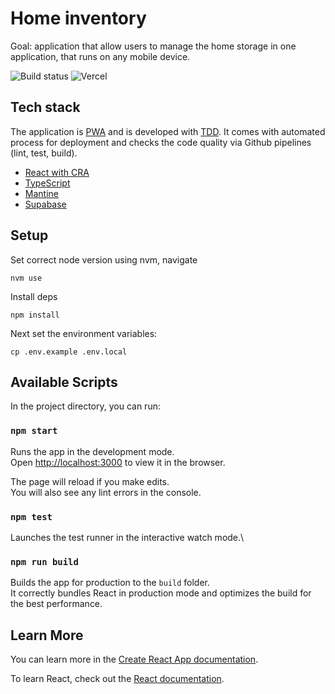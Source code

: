 # Home inventory

Goal: application that allow users to manage the home storage in one application, that runs on any mobile device.

![Build status](https://github.com/verthon/home-inventory/actions/workflows/nodejs.yml/badge.svg)
![Vercel](https://home-inventory-alpha.vercel.app/?app=therealsujitk-vercel-badge)

## Tech stack
The application is [PWA](https://web.dev/progressive-web-apps/) and is developed with [TDD](https://martinfowler.com/bliki/TestDrivenDevelopment.html).
It comes with automated process for deployment and checks the code quality via Github pipelines (lint, test, build).

* [React with CRA](https://github.com/facebook/create-react-app)
* [TypeScript](https://www.typescriptlang.org/)
* [Mantine](https://mantine.dev/getting-started/)
* [Supabase](https://supabase.com/)

## Setup

Set correct node version using nvm, navigate 

`nvm use`

Install deps

`npm install`

Next set the environment variables:

```
cp .env.example .env.local
```

## Available Scripts

In the project directory, you can run:

### `npm start`

Runs the app in the development mode.\
Open [http://localhost:3000](http://localhost:3000) to view it in the browser.

The page will reload if you make edits.\
You will also see any lint errors in the console.

### `npm test`

Launches the test runner in the interactive watch mode.\

### `npm run build`

Builds the app for production to the `build` folder.\
It correctly bundles React in production mode and optimizes the build for the best performance.

## Learn More

You can learn more in the [Create React App documentation](https://facebook.github.io/create-react-app/docs/getting-started).

To learn React, check out the [React documentation](https://reactjs.org/).

